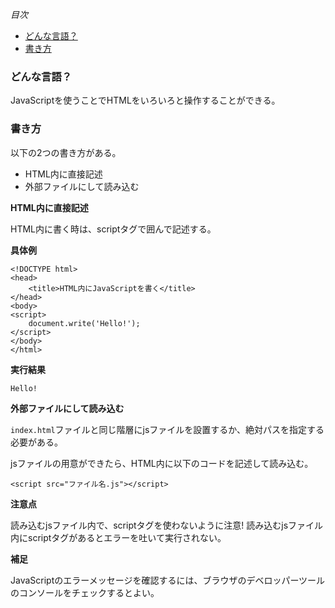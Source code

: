 *目次*
* [どんな言語？](#どんな言語？)
* [書き方](#書き方)

### どんな言語？

JavaScriptを使うことでHTMLをいろいろと操作することができる。

### 書き方

以下の2つの書き方がある。
* HTML内に直接記述
* 外部ファイルにして読み込む

**HTML内に直接記述**

HTML内に書く時は、scriptタグで囲んで記述する。

**具体例**

```
<!DOCTYPE html>
<head>
    <title>HTML内にJavaScriptを書く</title>
</head>
<body>
<script>
    document.write('Hello!');
</script>
</body>
</html>
```

**実行結果**

`Hello!`

**外部ファイルにして読み込む**

`index.html`ファイルと同じ階層にjsファイルを設置するか、絶対パスを指定する必要がある。

jsファイルの用意ができたら、HTML内に以下のコードを記述して読み込む。

```
<script src="ファイル名.js"></script>
```

**注意点**

読み込むjsファイル内で、scriptタグを使わないように注意! 読み込むjsファイル内にscriptタグがあるとエラーを吐いて実行されない。

**補足**

JavaScriptのエラーメッセージを確認するには、ブラウザのデベロッパーツールのコンソールをチェックするとよい。
